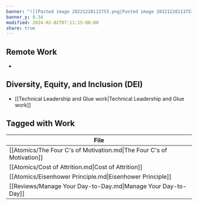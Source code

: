 ```yaml
---
banner: "![[Pasted image 20221228113753.png|Pasted image 20221228113753.png]]"
banner_y: 0.34
modified: 2024-02-02T07:11:15-08:00
share: true
---
```


## Remote Work
- 
## Diversity, Equity, and Inclusion (DEI)
- [[Technical Leadership and Glue work|Technical Leadership and Glue work]]
## Tagged with Work
| File                                                                  |
| --------------------------------------------------------------------- |
| [[Atomics/The Four C's of Motivation.md\|The Four C's of Motivation]] |
| [[Atomics/Cost of Attrition.md\|Cost of Attrition]]                   |
| [[Atomics/Eisenhower Principle.md\|Eisenhower Principle]]             |
| [[Reviews/Manage Your Day-to-Day.md\|Manage Your Day-to-Day]]         |
